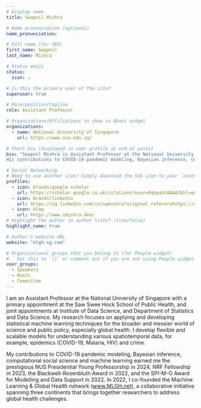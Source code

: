 ```yaml
---
# Display name
title: Swapnil Mishra

# Name pronunciation (optional)
name_pronunciation: 

# Full name (for SEO)
first_name: Swapnil
last_name: Mishra

# Status emoji
status:
  icon: ☕️

# Is this the primary user of the site?
superuser: true

# Role/position/tagline
role: Assistant Professor

# Organizations/Affiliations to show in About widget
organizations:
  - name: National University of Singapore
    url: https://www.nus.edu.sg/

# Short bio (displayed in user profile at end of posts)
bio: "Swapnil Mishra is Assistant Professor at the National University of Singapore with a primary appointment at the Saw Swee Hock School of Public Health, and joint appointments at Institute of Data Science, and Department of Statistics and Data Science. His research focuses on applying and developing statistical machine learning techniques for the broader and messier world of science and public policy, especially global health. He develops flexible and scalable models for understanding various spatiotemporal data, for example, epidemics (COVID-19, Malaria, HIV) and crime.
His contributions to COVID-19 pandemic modeling, Bayesian inference, computational social science and machine learning earned him the prestigious NUS Presidential Young Professorship in 2024, NRF Fellowship in 2023, the Blackwell-Rosenbluth Award in 2022, and the SPI-M-O Award for Modelling and Data Support in 2022. In 2022, he co-founded the Machine Learning & Global Health network (www.MLGH.net), a collaborative initiative spanning three continents that brings together researchers to address global health challenges."

# Social Networking
# Need to use another icon? Simply download the SVG icon to your `assets/media/icons/` folder.
profiles:
  - icon: brands/google-scholar
    url: https://scholar.google.co.uk/citations?user=RqbpaXcAAAAJ&hl=en
  - icon: brands/linkedin
    url: https://sg.linkedin.com/in/swmishra?original_referer=https://www.google.com/
  - icon: blog
    url: https://www.smishra.dev/
# Highlight the author in author lists? (true/false)
highlight_name: true

# Author's website URL
website: "mlgh-sg.com"

# Organizational groups that you belong to (for People widget)
#   Set this to `[]` or comment out if you are not using People widget.
user_groups:
  - Speakers
  - Hosts
  - Committee
---
```


I am an Assistant Professor at the National University of Singapore with a primary appointment at the Saw Swee Hock School of Public Health, and joint appointments at Institute of Data Science, and Department of Statistics and Data Science. My research focuses on applying and developing statistical machine learning techniques for the broader and messier world of science and public policy, especially global health. I develop flexible and scalable models for understanding various spatiotemporal data, for example, epidemics (COVID-19, Malaria, HIV) and crime.

My contributions to COVID-19 pandemic modeling, Bayesian inference, computational social science and machine learning earned me the prestigious NUS Presidential Young Professorship in 2024, NRF Fellowship in 2023, the Blackwell-Rosenbluth Award in 2022, and the SPI-M-O Award for Modelling and Data Support in 2022. In 2022, I co-founded the Machine Learning & Global Health network (www.MLGH.net), a collaborative initiative spanning three continents that brings together researchers to address global health challenges.
